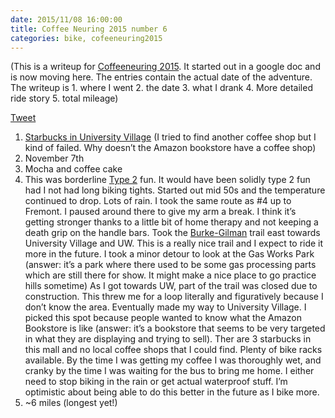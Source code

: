 ```yaml
---
date: 2015/11/08 16:00:00
title: Coffee Neuring 2015 number 6
categories: bike, cofeeneuring2015
---
```

(This is a writeup for [Coffeeneuring 2015](http://chasingmailboxes.com/2015/09/19/coffeeneuring-challenge-2015-a-dream-within-a-dream/). It started out in a
google doc and is now moving here. The entries contain the actual date of
the adventure. The writeup is 1. where I went 2. the date 3. what I drank
4. More detailed ride story 5. total mileage)

[Tweet](https://twitter.com/openlabbott/status/663084148580483072)

1. [Starbucks in University Village](https://goo.gl/maps/exKKneJZLWL2)
(I tried to find another coffee shop but I kind of failed. Why doesn’t the
Amazon bookstore have a coffee shop)
2. November 7th
3. Mocha and coffee cake
4. This was borderline [Type 2](http://kellycordes.com/2009/11/02/the-fun-scale/) fun.
It would have been solidly type 2 fun had I not had long biking tights.
Started out mid 50s and the temperature continued to drop. Lots of rain. I took
the same route as #4 up to Fremont. I paused around there to give my arm a
break. I think it’s getting stronger thanks to a little bit of home therapy and
not keeping a death grip on the handle bars. Took the [Burke-Gilman](http://www.seattle.gov/parks/burkegilman/bgtrail.htm)
trail east
towards University Village and UW. This is a really nice trail and I expect to
ride it more in the future. I took a minor detour to look at the Gas Works Park
(answer: it’s a park where there used to be some gas processing parts which are
still there for show. It might make a nice place to go practice hills sometime)
As I got towards UW, part of the trail was closed due to construction. This
threw me for a loop literally and figuratively because I don’t know the area.
Eventually made my way to University Village. I picked this spot because people
wanted to know what the Amazon Bookstore is like (answer: it’s a bookstore that
seems to be very targeted in what they are displaying and trying to sell). Ther
are 3 starbucks in this mall and no local coffee shops that I could find.
Plenty of bike racks available. By the time I was getting my coffee I was
thoroughly wet, and cranky by the time I was waiting for the bus to bring me
home. I either need to stop biking in the rain or get actual waterproof stuff.
I’m optimistic about being able to do this better in the future as I bike more.
5. ~6 miles (longest yet!)
